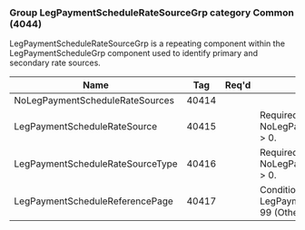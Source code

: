 ### Group LegPaymentScheduleRateSourceGrp category Common (4044)

LegPaymentScheduleRateSourceGrp is a repeating component within the LegPaymentScheduleGrp component used to identify primary and secondary rate sources.

| Name                             | Tag   | Req'd | Documentation                                                                 |
|----------------------------------|-------|----------|-------------------------------------------------------------------------------|
| NoLegPaymentScheduleRateSources  | 40414 |       |                                                                               |
| LegPaymentScheduleRateSource     | 40415 |       | Required if NoLegPaymentScheduleRateSources(40414) > 0.                       |
| LegPaymentScheduleRateSourceType | 40416 |       | Required if NoLegPaymentScheduleRateSources(40414) > 0.                       |
| LegPaymentScheduleReferencePage  | 40417 |       | Conditionally required when LegPaymentScheduleRateSource(40415) = 99 (Other). |

